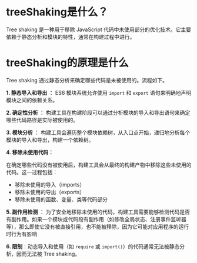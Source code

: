 # **treeShaking是什么？**

Tree shaking 是一种用于移除 JavaScript 代码中未使用部分的优化技术。它主要依赖于静态分析和模块的特性，通常在构建过程中进行。

# treeShaking的原理是什么

Tree shaking 通过静态分析来确定哪些代码是未被使用的。流程如下。

**1.  静态导入和导出** ： ES6 模块系统允许使用 `import` 和 `export` 语句来明确地声明模块之间的依赖关系。

**2.  确定性分析** ： 构建工具在构建阶段可以通过分析模块的导入和导出语句来确定哪些代码路径是实际被使用的。

**3. 模块分析** ： 构建工具会遍历整个模块依赖树，从入口点开始，递归地分析每个模块的导入和导出，构建一个依赖树。

**4. 移除未使用代码：**

在确定哪些代码没有被使用后，构建工具会从最终的构建产物中移除这些未使用的代码。这一过程包括：

* 移除未使用的导入（imports）
* 移除未使用的导出（exports）
* 移除未使用的函数、变量、类等代码部分

**5. 副作用检测** ： 为了安全地移除未使用的代码，构建工具需要能够检测代码是否有副作用。如果一个模块或代码段有副作用（如修改全局状态、注册事件监听器等），那么即使它没有被直接引用，也不能被移除，因为它可能对应用程序的运行时行为有影响

**6. 限制**：动态导入和使用（如 `require` 或 `import()`）的代码通常无法被静态分析，因而无法被 Tree shaking。
